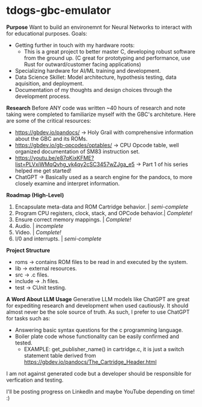 # tdogs-gbc-emulator
**Purpose**
Want to build an environemnt for Neural Networks to interact with for educational purposes. Goals:
  * Getting further in touch with my hardware roots:
    * This is a great project to better master C, developing robust software from the ground up. (C great for prototyping and performance, use Rust for outward/customer facing applications)
  * Specializing hardware for AI/ML training and development.
  * Data Science Skillet: Model architecture, hypothesis testing, data aquisition, and deployment.
  * Documentation of my thoughts and design choices through the development process.

**Research**
Before ANY code was written ~40 hours of research and note taking were completed to familiarize myself with
the GBC's architeture. Here are some of the critical resources:
  * https://gbdev.io/pandocs/                -> Holy Grail with comprehensive information about the GBC and its ROMs.
  * https://gbdev.io/gb-opcodes/optables/    -> CPU Opcode table, well organized documentation of SM83 instruction set.
  * https://youtu.be/e87qKixKFME?list=PLVxiWMqQvhg_yk4qy2cSC3457wZJga_e5 -> Part 1 of his series helped me get started!
  * ChatGPT -> Basically used as a search engine for the pandocs, to more closely examine and interpret information.

**Roadmap (High-Level)**
  1. Encapsulate meta-data and ROM Cartridge behavior.        | *semi-complete*
  2. Program CPU registers, clock, stack, and OPCode behavior.| *Complete!*
  3. Ensure correct memory mappings.                          | *Complete!*
  4. Audio.                                                   | *incomplete*
  5. Video.                                                   | *Complete!*
  6. I/0 and interrupts.                                      | *semi-complete*

**Project Structure**
  * roms    -> contains ROM files to be read in and executed by the system.
  * lib     -> external resources.
  * src     -> .c files.
  * include -> .h files.
  * test    -> CUnit testing. 

**A Word About LLM Usage**
Generative LLM models like ChatGPT are great for expediting research and development when used cautiously. It should
almost never be the sole source of truth. As such, I prefer to use ChatGPT for tasks such as:
  * Answering basic syntax questions for the c programming language.
  * Boiler plate code whose functionality can be easily confirmed and tested.
    * EXAMPLE: get_publisher_name() in cartridge.c, it is just a switch statement table derived from https://gbdev.io/pandocs/The_Cartridge_Header.html
  
I am not against generated code but a developer should be responsible for verfication and testing.

I'll be posting progress on LinkedIn and maybe YouTube depending on time! :)
  

